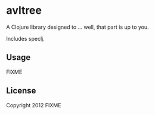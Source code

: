 # avltree

A Clojure library designed to ... well, that part is up to you.

Includes speclj.

## Usage

FIXME

## License

Copyright 2012 FIXME


